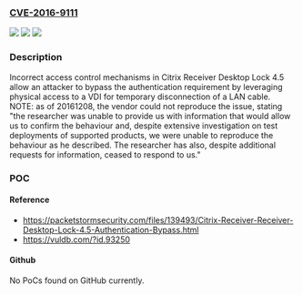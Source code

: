 ### [CVE-2016-9111](https://cve.mitre.org/cgi-bin/cvename.cgi?name=CVE-2016-9111)
![](https://img.shields.io/static/v1?label=Product&message=n%2Fa&color=blue)
![](https://img.shields.io/static/v1?label=Version&message=n%2Fa&color=blue)
![](https://img.shields.io/static/v1?label=Vulnerability&message=n%2Fa&color=brighgreen)

### Description

Incorrect access control mechanisms in Citrix Receiver Desktop Lock 4.5 allow an attacker to bypass the authentication requirement by leveraging physical access to a VDI for temporary disconnection of a LAN cable. NOTE: as of 20161208, the vendor could not reproduce the issue, stating "the researcher was unable to provide us with information that would allow us to confirm the behaviour and, despite extensive investigation on test deployments of supported products, we were unable to reproduce the behaviour as he described. The researcher has also, despite additional requests for information, ceased to respond to us."

### POC

#### Reference
- https://packetstormsecurity.com/files/139493/Citrix-Receiver-Receiver-Desktop-Lock-4.5-Authentication-Bypass.html
- https://vuldb.com/?id.93250

#### Github
No PoCs found on GitHub currently.

